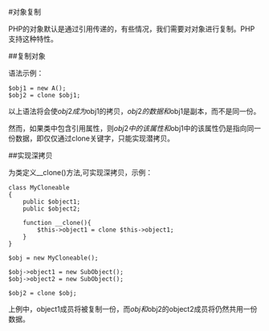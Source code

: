 #对象复制

PHP的对象默认是通过引用传递的，有些情况，我们需要对对象进行复制。PHP支持这种特性。

##复制对象

语法示例：
```
$obj1 = new A();
$obj2 = clone $obj1;
```

以上语法将会使$obj2成为$obj1的拷贝，$obj2的数据和$obj1是副本，而不是同一份。

然而，如果类中包含引用属性，则$obj2中的该属性和$obj1中的该属性仍是指向同一份数据，即仅仅通过clone关键字，只能实现潜拷贝。

##实现深拷贝

为类定义__clone()方法,可实现深拷贝，示例：
```
class MyCloneable
{
    public $object1;
    public $object2;

    function __clone(){
    	$this->object1 = clone $this->object1;
    }
}

$obj = new MyCloneable();

$obj->object1 = new SubObject();
$obj->object2 = new SubObject();

$obj2 = clone $obj;
```
上例中，object1成员将被复制一份，而$obj和$obj2的object2成员将仍然共用一份数据。
